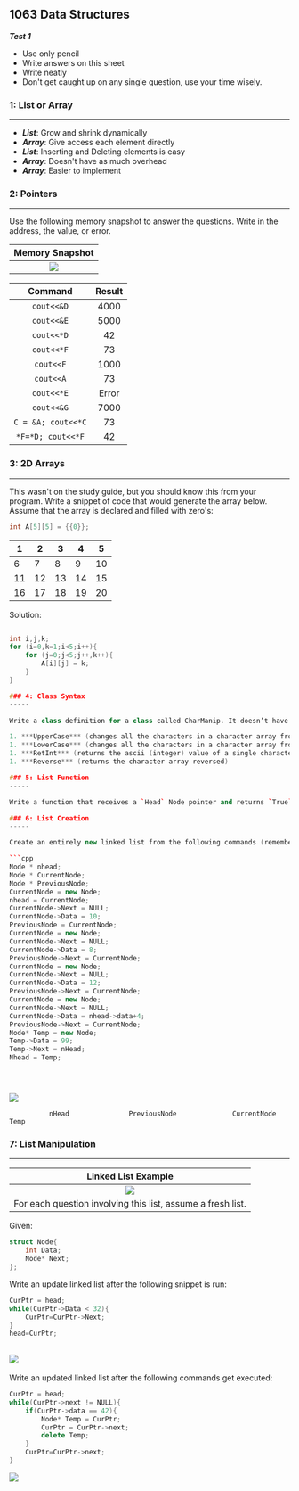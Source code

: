 ## 1063 Data Structures
***Test 1***

- Use only pencil
- Write answers on this sheet
- Write neatly
- Don't get caught up on any single question, use your time wisely.


### 1: List or Array
-----

- ***List***: Grow and shrink dynamically
- ***Array***: Give access each element directly
- ***List***: Inserting and Deleting elements is easy
- ***Array***: Doesn't have as much overhead
- ***Array***: Easier to implement


### 2: Pointers
-----

Use the following memory snapshot to answer the questions. Write in the address, the value, or error.

| Memory Snapshot |
|:-------------:|
| ![](https://d3vv6lp55qjaqc.cloudfront.net/items/1s0J3A0J2T3i1l0p2g2b/pointer_memory.png?X-CloudApp-Visitor-Id=1094421) |

| Command           | Result |
|:-----------------:|:------:|
|  `cout<<&D`       |   4000 |
|  `cout<<&E`       | 5000 |
|  `cout<<*D`       |   42 |
|  `cout<<*F`       |   73 |
|  `cout<<F`        |   1000 |
|  `cout<<A`        |   73     |
|  `cout<<*E`       |   Error  |
| `cout<<&G`        |   7000   |
| `C = &A; cout<<*C`|   73     |
|  `*F=*D; cout<<*F`|   42     |

### 3: 2D Arrays
-----

This wasn't on the study guide, but you should know this from your program. Write a snippet of code that would generate the array below. Assume that the array is declared and filled with zero's:

```cpp
int A[5][5] = {{0}}; 
```
| 1  | 2  | 3  | 4  | 5  |
|----|----|----|----|----|
| 6  | 7  | 8  | 9  | 10 |
| 11 | 12 | 13 | 14 | 15 |
| 16 | 17 | 18 | 19 | 20 |

Solution:

```cpp

int i,j,k;
for (i=0,k=1;i<5;i++){
    for (j=0;j<5;j++,k++){
        A[i][j] = k;
    }
}

### 4: Class Syntax
-----

Write a class definition for a class called CharManip. It doesn’t have any private members. It will have 4 member functions (just write the class definitions, not all the code for the functions):

1. ***UpperCase*** (changes all the characters in a character array from lower to uppercase.)
1. ***LowerCase*** (changes all the characters in a character array from upper to lowercase)
1. ***RetInt*** (returns the ascii (integer) value of a single character)
1. ***Reverse*** (returns the character array reversed)

### 5: List Function
-----

Write a function that receives a `Head` Node pointer and returns `True` if each of the values in the list is even and `Odd` otherwise.

### 6: List Creation
-----

Create an entirely new linked list from the following commands (remember it may not turn out perfect):

```cpp
Node * nhead;
Node * CurrentNode;
Node * PreviousNode;
CurrentNode = new Node;
nhead = CurrentNode;
CurrentNode->Next = NULL;
CurrentNode->Data = 10;
PreviousNode = CurrentNode;
CurrentNode = new Node;
CurrentNode->Next = NULL;
CurrentNode->Data = 8;
PreviousNode->Next = CurrentNode;
CurrentNode = new Node;
CurrentNode->Next = NULL;
CurrentNode->Data = 12;
PreviousNode->Next = CurrentNode;
CurrentNode = new Node;
CurrentNode->Next = NULL;
CurrentNode->Data = nhead->data+4;
PreviousNode->Next = CurrentNode;
Node* Temp = new Node;
Temp->Data = 99;
Temp->Next = nHead;
Nhead = Temp;
```

```
        
        
```

![](https://d3vv6lp55qjaqc.cloudfront.net/items/2b3b2A1U3l3E1a32000u/dupes.png?X-CloudApp-Visitor-Id=1094421)


```
          nHead               PreviousNode              CurrentNode           Temp
```


### 7: List Manipulation
-----

| Linked List Example |
|:-------------:|
| ![](https://d3vv6lp55qjaqc.cloudfront.net/items/020M2443090H3x1O0M2K/Screen%20Shot%202017-02-10%20at%2012.01.07%20PM.png) |
| For each question involving this list, assume a fresh list. |

Given: 

```cpp
struct Node{
    int Data;
    Node* Next;
};
```

Write an update linked list after the following snippet is run:

```cpp
CurPtr = head;
while(CurPtr->Data < 32){
    CurPtr=CurPtr->Next;
}
head=CurPtr;
```

![](https://d3vv6lp55qjaqc.cloudfront.net/items/3k3A1A3Q3X3m1s0M290k/listhelp.png?X-CloudApp-Visitor-Id=1094421)
-----

Write an updated linked list after the following commands get executed:

```cpp
CurPtr = head;
while(CurPtr->next != NULL){
    if(CurPtr->data == 42){
        Node* Temp = CurPtr;
        CurPtr = CurPtr->next;
        delete Temp; 
    }
    CurPtr=CurPtr->next;
}
```
![](https://d3vv6lp55qjaqc.cloudfront.net/items/3k3A1A3Q3X3m1s0M290k/listhelp.png?X-CloudApp-Visitor-Id=1094421)

